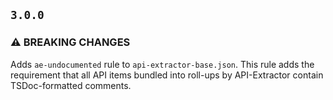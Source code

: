 ## `3.0.0`


### ⚠ BREAKING CHANGES

Adds `ae-undocumented` rule to `api-extractor-base.json`.
This rule adds the requirement that all API items bundled into roll-ups by API-Extractor contain TSDoc-formatted comments.
